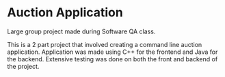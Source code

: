 # Auction Application

Large group project made during Software QA class. 

This is a 2 part project that involved creating a command line auction application. Application was made using C++ for the frontend and Java for the backend. Extensive testing was done on both the front and backend of the project.